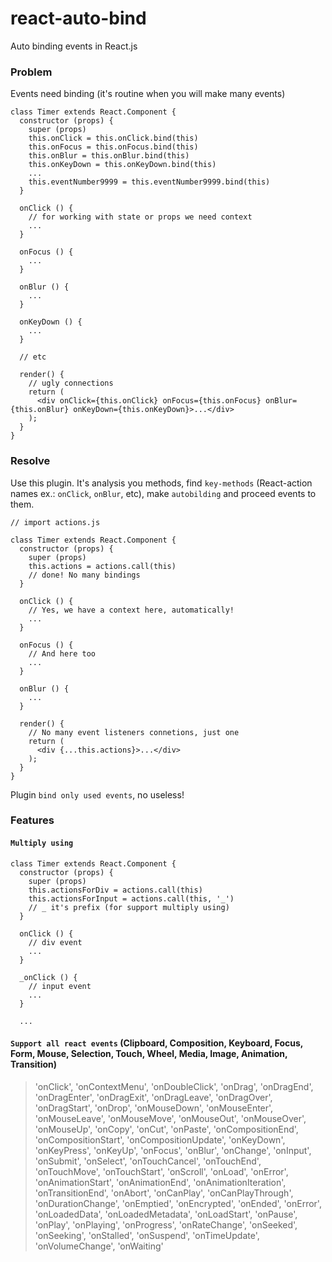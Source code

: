 # react-auto-bind
Auto binding events in React.js

### Problem
Events need binding (it's routine when you will make many events)

```
class Timer extends React.Component {
  constructor (props) {
    super (props)
    this.onClick = this.onClick.bind(this)
    this.onFocus = this.onFocus.bind(this)
    this.onBlur = this.onBlur.bind(this)
    this.onKeyDown = this.onKeyDown.bind(this)
    ...
    this.eventNumber9999 = this.eventNumber9999.bind(this)
  }

  onClick () {
    // for working with state or props we need context
    ...
  }
  
  onFocus () {
    ...
  }
  
  onBlur () {
    ...
  }
  
  onKeyDown () {
    ...
  }
  
  // etc

  render() {
    // ugly connections
    return (
      <div onClick={this.onClick} onFocus={this.onFocus} onBlur={this.onBlur} onKeyDown={this.onKeyDown}>...</div>
    );
  }
}
```

### Resolve
Use this plugin. It's analysis you methods, find `key-methods` (React-action names ex.: `onClick`, `onBlur`, etc), make `autobilding` and proceed events to them.

```
// import actions.js

class Timer extends React.Component {
  constructor (props) {
    super (props)
    this.actions = actions.call(this)
    // done! No many bindings
  }

  onClick () {
    // Yes, we have a context here, automatically!
    ...
  }
  
  onFocus () {
    // And here too
    ...
  }
  
  onBlur () {
    ...
  }

  render() {
    // No many event listeners connetions, just one
    return (
      <div {...this.actions}>...</div>
    );
  }
}
```

Plugin `bind only used events`, no useless!


### Features

#### `Multiply using`

```
class Timer extends React.Component {
  constructor (props) {
    super (props)
    this.actionsForDiv = actions.call(this)
    this.actionsForInput = actions.call(this, '_')
    // _ it's prefix (for support multiply using)
  }
  
  onClick () {
    // div event
    ...
  }
  
  _onClick () {
    // input event
    ...
  }
  
  ...
```

#### `Support all react events` (Clipboard, Composition, Keyboard, Focus, Form, Mouse, Selection, Touch, Wheel, Media, Image, Animation, Transition)
>'onClick', 'onContextMenu', 'onDoubleClick', 'onDrag', 'onDragEnd', 'onDragEnter', 'onDragExit', 'onDragLeave', 'onDragOver', 'onDragStart', 'onDrop', 'onMouseDown', 'onMouseEnter', 'onMouseLeave', 'onMouseMove', 'onMouseOut', 'onMouseOver', 'onMouseUp', 'onCopy', 'onCut', 'onPaste', 'onCompositionEnd', 'onCompositionStart', 'onCompositionUpdate', 'onKeyDown', 'onKeyPress', 'onKeyUp', 'onFocus', 'onBlur', 'onChange', 'onInput', 'onSubmit', 'onSelect', 'onTouchCancel', 'onTouchEnd', 'onTouchMove', 'onTouchStart', 'onScroll', 'onLoad', 'onError', 'onAnimationStart', 'onAnimationEnd', 'onAnimationIteration', 'onTransitionEnd', 'onAbort', 'onCanPlay', 'onCanPlayThrough', 'onDurationChange', 'onEmptied', 'onEncrypted', 'onEnded', 'onError', 'onLoadedData', 'onLoadedMetadata', 'onLoadStart', 'onPause', 'onPlay', 'onPlaying', 'onProgress', 'onRateChange', 'onSeeked', 'onSeeking', 'onStalled', 'onSuspend', 'onTimeUpdate', 'onVolumeChange', 'onWaiting'
